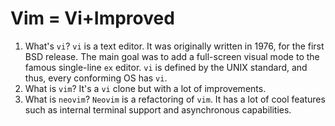 # Vim = Vi+Improved

1. What's `vi`?
	`vi` is a text editor. It was originally written in 1976, for the 
	first BSD release. The main goal was to add a full-screen visual
	mode to the famous single-line `ex` editor. `vi` is defined by the
	UNIX standard, and thus, every conforming OS has `vi`.
2. What is `vim`?
	It's a `vi` clone but with a lot of improvements.
3. What is `neovim`?
	`Neovim` is a refactoring of `vim`. It has a lot of cool features
	such as internal terminal support and asynchronous capabilities.

